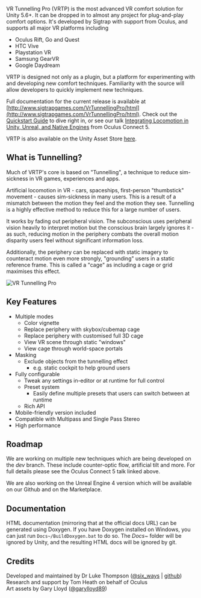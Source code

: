 VR Tunnelling Pro (VRTP) is the most advanced VR comfort solution for Unity 5.6+. It can be dropped in to almost any project for plug-and-play comfort options. It's developed by Sigtrap with support from Oculus, and supports all major VR platforms including
* Oculus Rift, Go and Quest
* HTC Vive
* Playstation VR
* Samsung GearVR
* Google Daydream

VRTP is designed not only as a plugin, but a platform for experimenting with and developing new comfort techniques. Familiarity with the source will allow developers to quickly implement new techniques.

Full documentation for the current release is available at [http://www.sigtrapgames.com/VrTunnellingPro/html](http://www.sigtrapgames.com/VrTunnellingPro/html). Check out the [Quickstart Guide](http://www.sigtrapgames.com/VrTunnellingPro/html/quickstart.html) to dive right in, or see our talk [Integrating Locomotion in Unity, Unreal, and Native Engines](https://www.youtube.com/watch?v=dBs65za8fhM) from Oculus Connect 5.

VRTP is also available on the Unity Asset Store [here](https://assetstore.unity.com/packages/tools/camera/vr-tunnelling-pro-106782).

## What is Tunnelling?
Much of VRTP's core is based on "Tunnelling", a technique to reduce sim-sickness in VR games, experiences and apps.

Artificial locomotion in VR - cars, spaceships, first-person "thumbstick" movement - causes sim-sickness in many users. This is a result of a mismatch between the motion they feel and the motion they see. Tunnelling is a highly effective method to reduce this for a large number of users.

It works by fading out peripheral vision. The subconscious uses peripheral vision heavily to interpret motion but the conscious brain largely ignores it - as such, reducing motion in the periphery combats the overall motion disparity users feel without significant information loss.

Additionally, the periphery can be replaced with static imagery to counteract motion even more strongly, "grounding" users in a static reference frame. This is called a "cage" as including a cage or grid maximises this effect.

![VR Tunnelling Pro](https://thumbs.gfycat.com/EntireSelfishBlackfootedferret-size_restricted.gif)

## Key Features
* Multiple modes
  * Color vignette
  * Replace periphery with skybox/cubemap cage
  * Replace periphery with customised full 3D cage
  * View VR scene through static "windows"
  * View cage through world-space portals
* Masking
  * Exclude objects from the tunnelling effect
    * e.g. static cockpit to help ground users
* Fully configurable
  * Tweak any settings in-editor or at runtime for full control
  * Preset system
    * Easily define multiple presets that users can switch between at runtime
  * Rich API
* Mobile-friendly version included
* Compatible with Multipass and Single Pass Stereo
* High performance

## Roadmap
We are working on multiple new techniques which are being developed on the *dev* branch. These include counter-optic flow, artificial tilt and more. For full details please see the Oculus Connect 5 talk linked above.

We are also working on the Unreal Engine 4 version which will be available on our Github and on the Marketplace.

## Documentation
HTML documentation (mirroring that at the official docs URL) can be generated using Doxygen. If you have Doxygen installed on Windows, you can just run `Docs~/BuildDoxygen.bat` to do so. The *Docs~* folder will be ignored by Unity, and the resulting HTML docs will be ignored by git.

## Credits
Developed and maintained by Dr Luke Thompson ([@six_ways](https://twitter.com/six_ways) | [github](https://github.com/SixWays))  
Research and support by Tom Heath on behalf of Oculus  
Art assets by Gary Lloyd ([@garylloyd89](https://twitter.com/garylloyd89))
